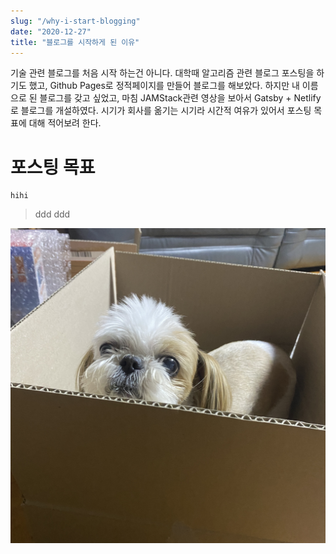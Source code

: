 ```yaml
---
slug: "/why-i-start-blogging"
date: "2020-12-27"
title: "블로그를 시작하게 된 이유"
---
```


기술 관련 블로그를 처음 시작 하는건 아니다. 대학때 알고리즘 관련 블로그 포스팅을 하기도 했고, Github Pages로 정적페이지를 만들어 블로그를 해보았다.
하지만 내 이름으로 된 블로그를 갖고 싶었고, 마침 JAMStack관련 영상을 보아서 Gatsby + Netlify로 블로그를 개설하였다.
시기가 회사를 옮기는 시기라 시간적 여유가 있어서 포스팅 목표에 대해 적어보려 한다.

# 포스팅 목표

```
hihi
```

>ddd
ddd

![Alt text](./toto.jpeg)